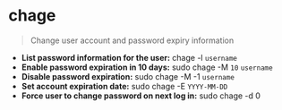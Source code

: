 # chage
> Change user account and password expiry information
- **List password information for the user:**
chage -l `username`
- **Enable password expiration in 10 days:**
sudo chage -M `10` `username`
- **Disable password expiration:**
sudo chage -M -1 `username`
- **Set account expiration date:**
sudo chage -E `YYYY-MM-DD`
- **Force user to change password on next log in:**
sudo chage -d 0
